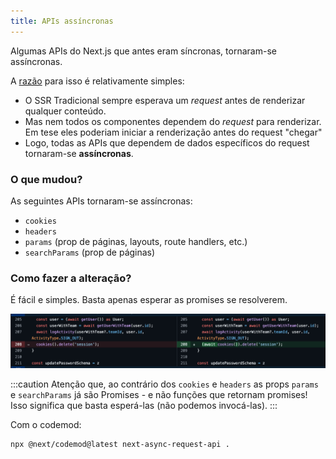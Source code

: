 ```yaml
---
title: APIs assíncronas
---
```


Algumas APIs do Next.js que antes eram síncronas, tornaram-se assíncronas.

A [razão](https://nextjs.org/blog/next-15-rc2#async-request-apis-breaking-change) para isso é relativamente simples:

- O SSR Tradicional sempre esperava um *request* antes de renderizar qualquer conteúdo.
- Mas nem todos os componentes dependem do *request* para renderizar. Em tese eles poderiam iniciar a renderização antes do request "chegar"
- Logo, todas as APIs que dependem de dados específicos do request tornaram-se **assíncronas**.

### O que mudou?

As seguintes APIs tornaram-se assíncronas:

- `cookies`
- `headers`
- `params` (prop de páginas, layouts, route handlers, etc.)
- `searchParams` (prop de páginas)

### Como fazer a alteração?

É fácil e simples. Basta apenas esperar as promises se resolverem.

![alt text](image-1.png)

:::caution
Atenção que, ao contrário dos `cookies` e `headers` as props `params` e `searchParams` já são Promises - e não funções que retornam promises! Isso significa que basta esperá-las (não podemos invocá-las).
:::

Com o codemod:

```bash
npx @next/codemod@latest next-async-request-api .
```
